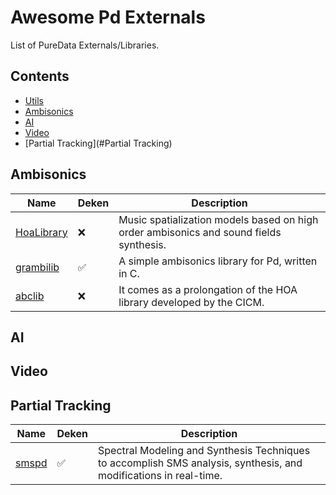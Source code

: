 # Awesome Pd Externals

List of PureData Externals/Libraries.

## Contents

- [Utils](#Utils)
- [Ambisonics](#Ambisonics)
- [AI](#AI)
- [Video](#Video)
- [Partial Tracking](#Partial Tracking)

## Ambisonics

| Name  | Deken | Description |
|-------|-------|-------------|
| [HoaLibrary](https://github.com/CICM/HoaLibrary-PD) |❌| Music spatialization models based on high order ambisonics and sound fields synthesis. |
| [grambilib](https://github.com/rickygraham/grambilib) |✅️| A simple ambisonics library for Pd, written in C. |
| [abclib](https://github.com/alainbonardi/abclib) |❌️| It comes as a prolongation of the HOA library developed by the CICM. |

## AI

## Video

## Partial Tracking

| Name  | Deken | Description |
|-------|-------|-------------|
| [smspd](https://github.com/charlesneimog/smspd) |✅️|Spectral Modeling and Synthesis Techniques to accomplish SMS analysis, synthesis, and modifications in real-time.|


